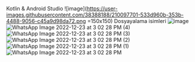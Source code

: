 Kotlin & Android Studio
![image](https://user-images.githubusercontent.com/38388188/210097701-533d960b-353b-4488-9056-c45a9d98da72.png =150x150)
Dosyayalama isimleri
![image](https://user-images.githubusercontent.com/38388188/210097773-6364eebe-a338-4287-8bcb-849a40e57c21.png)
![WhatsApp Image 2022-12-23 at 3 02 28 PM (4)](https://user-images.githubusercontent.com/38388188/210097939-801a4470-791b-4673-b9fe-3bb05c4eec13.jpeg )
![WhatsApp Image 2022-12-23 at 3 02 28 PM (3)](https://user-images.githubusercontent.com/38388188/210097945-11624794-41ee-4ec9-b998-1b17fc9aa2b1.jpeg )
![WhatsApp Image 2022-12-23 at 3 02 28 PM (2)](https://user-images.githubusercontent.com/38388188/210097948-4635714f-ca69-43e0-b347-6258c4555f22.jpeg )
![WhatsApp Image 2022-12-23 at 3 02 28 PM (1)](https://user-images.githubusercontent.com/38388188/210097953-4a1f839e-dc98-470e-b4d0-7cdb0ca5bafd.jpeg)
![WhatsApp Image 2022-12-23 at 3 02 28 PM](https://user-images.githubusercontent.com/38388188/210097958-78b7f302-e04c-4300-8600-3cba54962476.jpeg )
